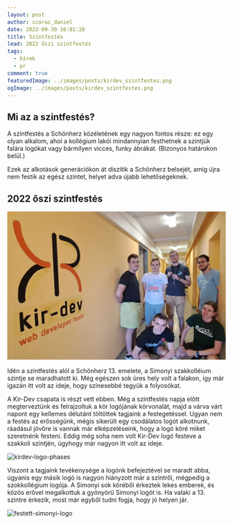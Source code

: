 ```yaml
---
layout: post
author: szaraz_daniel
date: 2022-09-30 16:01:28
title: Szintfestés
lead: 2022 őszi szintfestés
tags:
  - hírek
  - pr
comment: true
featuredImage: ../images/posts/kirdev_szintfestes.png
ogImage: ../images/posts/kirdev_szintfestes.png
---
```


## Mi az a szintfestés?

A szintfestés a Schönherz közéletének egy nagyon fontos része: ez egy olyan alkalom, ahol a kollégium lakói mindannyian festhetnek a szintjük falára logókat vagy bármilyen vicces, funky ábrákat. (Bizonyos határokon belül.)

Ezek az alkotások generációkon át díszítik a Schönherz belsejét, amíg újra nem festik az egész szintet, helyet adva újabb lehetőségeknek.

## 2022 őszi szintfestés

![szintfestes-group-pic](../images/posts/kirdev_szintfestes.png)

Idén a szintfestés alól a Schönherz 13. emelete, a Simonyi szakkolléium szintje se maradhatott ki. Még egészen sok üres hely volt a falakon, így már igazán itt volt az ideje, hogy színesebbé tegyük a folyosókat.

A Kir-Dev csapata is részt vett ebben. Még a szintfestés napja előtt megterveztünk és felrajzoltuk a kör logójának körvonalát, majd a várva várt napont egy kellemes délutánt töltöttek tagjaink a festegetéssel. Ugyan nem a festés az erősségünk, mégis sikerült egy csodálatos logót alkotnunk, ráadásul jövőre is vannak már elképzeléseink, hogy a logó köré miket szeretnénk festeni.
Eddig még soha nem volt Kir-Dev logó festeve a szakkoli szintjén, úgyhogy már nagyon itt volt az ideje.

![kirdev-logo-phases](https://warp.sch.bme.hu/images/kirdev-logo-phases)

Viszont a tagjaink tevékenysége a logónk befejeztével se maradt abba, úgyanis egy másik logó is nagyon hiányzott már a szintről, mégpedig a szokkollégium logója. A Simonyi sok köréből érkeztek lekes emberek, és közös erővel megalkottuk a gyönyörű Simonyi logót is. Ha valaki a 13. szintre érkezik, most már egyből tudni fogja, hogy jó helyen jár.

![festett-simonyi-logo](https://warp.sch.bme.hu/images/festett-simonyi-logo)
